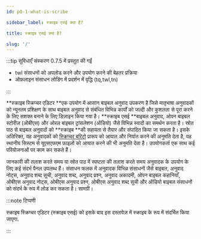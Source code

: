 ```yaml
---
id: p0-1-what-is-scribe

sidebar_label: स्क्राइब एसई क्या है?

title: स्क्राइब एसई क्या है?

slug: '/'
---
```

:::tip सुविधाएँ संस्करण 0.7.5 में प्रस्तुत की गईं


- twl संसाधनों को अपलोड करने और उपयोग करने की बेहतर प्रक्रिया
- ऑफ़लाइन संसाधन लोडिंग में प्रदर्शन में वृद्धि (tq,twl,tn)

:::

**स्क्राइब स्क्रिप्चर एडिटर **एक उपयोग में आसान बाइबल अनुवाद उपकरण है जिसे मातृभाषा अनुवादकों को न्यूनतम प्रशिक्षण के साथ बाइबल अनुवाद से संबंधित विभिन्न कार्यों को जल्दी और कुशलता से पूरा करने के लिए सशक्त बनाने के लिए डिज़ाइन किया गया है।
**स्क्राइब एसई **बाइबल अनुवाद, ओपन बाइबल स्टोरीज़ (ओबीएस) और ओरल बाइबल ट्रांसलेशन (ऑडियो) जैसे विभिन्न स्वादों का समर्थन करता है। स्रोत पाठ से बाइबल अनुवादों को **स्क्राइब **की सहायता से तैयार और संपादित किया जा सकता है। इसके अतिरिक्त, यह अनुवादकों को [स्क्रिप्चर बरिटो](https://docs.burrito.bible/) प्रारूप को आयात और निर्यात करने की अनुमति देता है, यह स्थानीय सिस्टम से यूएसएफएम फ़ाइलों को आयात करने की भी अनुमति देता है। उपयोगकर्ता एक साथ कई परियोजनाओं पर काम कर सकते हैं।

जानकारी की तलाश करते समय या स्रोत पाठ में स्पष्टता की तलाश करते समय अनुवादक के उपयोग के लिए कई संदर्भ पैनल उपलब्ध हैं। संसाधन फलक में अनुवादक विभिन्न संसाधनों जैसे बाइबल, अनुवाद नोट्स, अनुवाद शब्द सूची, अनुवाद शब्द, अनुवाद प्रश्न, अनुवाद अकादमी, ओपन बाइबल कहानियाँ, ओबीएस अनुवाद नोट्स, ओबीएस अनुवाद प्रश्न, ओबीएस अनुवाद शब्द सूची और ऑडियो बाइबल संसाधनों को संदर्भ के रूप में लोड कर सकता है। सामग्री।

:::note टिप्पणी

स्क्राइब स्क्रिप्चर एडिटर (स्क्राइब एसई) को इसके बाद इस दस्तावेज़ में स्क्राइब के रूप में संदर्भित किया जाएगा.

:::
